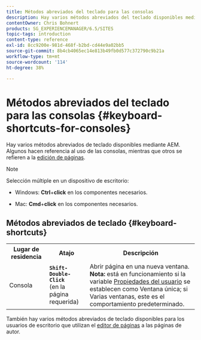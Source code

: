 ```yaml
---
title: Métodos abreviados del teclado para las consolas
description: Hay varios métodos abreviados del teclado disponibles mediante AEM. Algunos hacen referencia al uso de las consolas y otros, a la edición de páginas.
contentOwner: Chris Bohnert
products: SG_EXPERIENCEMANAGER/6.5/SITES
topic-tags: introduction
content-type: reference
exl-id: 8cc9200e-981d-468f-b2bd-cd44e9a02bb5
source-git-commit: 8b4cb4065ec14e813b49fb0d577c372790c9b21a
workflow-type: tm+mt
source-wordcount: '114'
ht-degree: 38%

---
```


# Métodos abreviados del teclado para las consolas  {#keyboard-shortcuts-for-consoles}

Hay varios métodos abreviados de teclado disponibles mediante AEM. Algunos hacen referencia al uso de las consolas, mientras que otros se refieren a la [edición de páginas](/help/sites-classic-ui-authoring/classic-page-author-keyboard-shortcuts.md).

>[!NOTE]
>
>Selección múltiple en un dispositivo de escritorio:
>
>* Windows: **Ctrl**+**click** en los componentes necesarios.
>
>* Mac: **Cmd**+**click** en los componentes necesarios.
>

## Métodos abreviados de teclado {#keyboard-shortcuts}

<table>
 <tbody>
  <tr>
   <th>Lugar de residencia</th>
   <th>Atajo</th>
   <th>Descripción</th>
  </tr>
  <tr>
   <td>Consola</td>
   <td><strong><code>Shift-Double-Click</code></strong><br /> (en la página requerida)</td>
   <td>Abrir página en una nueva ventana.<br /> <strong>Nota:</strong> está en funcionamiento si la variable <a href="/help/sites-classic-ui-authoring/author-env-user-props.md">Propiedades del usuario</a> se establecen como Ventana única; si Varias ventanas, este es el comportamiento predeterminado.</td>
  </tr>
 </tbody>
</table>

También hay varios métodos abreviados de teclado disponibles para los usuarios de escritorio que utilizan el [editor de páginas](/help/sites-classic-ui-authoring/classic-page-author-keyboard-shortcuts.md) a las páginas de autor.
